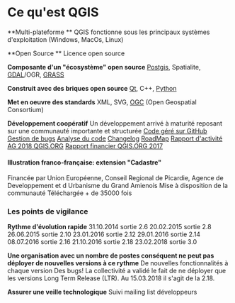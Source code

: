 # Ce qu'est QGIS
**Multi-plateforme **
QGIS fonctionne sous les principaux systèmes d'exploitation (Windows, MacOs, Linux) 

**Open Source **
Licence open source 

**Composante d'un "écosystème" open source**
[Postgis](https://postgis.net/), Spatialite, [GDAL](http://www.gdal.org/)/OGR, [GRASS](https://grass.osgeo.org/)

**Construit avec des briques open source**
[Qt](https://www.qt.io/), C++, [Python](http://pypl.github.io/PYPL.html)

**Met en oeuvre des standards**
XML, SVG, [OGC](http://docs.qgis.org/2.2/fr/docs/user_manual/working_with_ogc/ogc_client_support.html) (Open Geospatial Consortium)

**Développement coopératif**
Un développement arrivé à maturité reposant sur une communauté importante et structurée
[Code géré sur GitHub](https://github.com/qgis/Quantum-GIS)
[Gestion de bugs](http://hub.qgis.org/projects/quantum-gis/issues)
[Analyse du code](https://www.openhub.net/p/qgis)
[Changelog](http://changelog.qgis.org/qgis/version/list/)
[RoadMap](https://www.qgis.org/en/site/getinvolved/development/index.html#release-schedule)
[Rapport d'activité AG 2018 QGIS.ORG](https://drive.google.com/file/d/1Rsjw6MJGnEHV6czL2CtLVJmCl7MPMY57/view)
[Rapport financier QGIS.ORG 2017](https://docs.google.com/document/d/1iKB6PwOvtR-CFV8G4eePlgjxr-ZSCTYzhXYJBxUqoX4/edit)

#### Illustration franco-française: extension "Cadastre"
Financée par Union Européenne, Conseil Regional de Picardie, Agence de Developpement et d Urbanisme du Grand Amienois
Mise à disposition de la communauté
Téléchargée + de 35000 fois

### Les points de vigilance
**Rythme d'évolution rapide**
31.10.2014 	sortie 2.6
20.02.2015 	sortie 2.8
26.06.2015 	sortie 2.10
23.01.2016 	sortie 2.12
29.01.2016	sortie 2.14
08.07.2016	sortie 2.16
21.10.2016	sortie 2.18
23.02.2018	sortie 3.0

**Une organisation avec un nombre de postes conséquent ne peut pas déployer de nouvelles versions à  ce rythme**
De nouvelles fonctionnalités à chaque version
Des bugs!
La collectivité a validé le fait de ne déployer que les versions Long Term Release (LTR). Au 15.03.2018 il s'agit de la 2.18.

**Assurer une veille technologique**
Suivi mailing list développeurs

